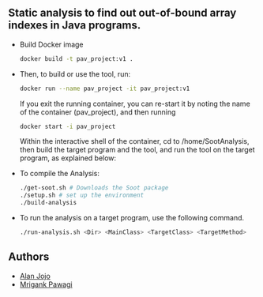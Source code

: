 ## Static analysis to find out out-of-bound array indexes in Java programs.
- Build Docker image
  ```bash
  docker build -t pav_project:v1 .
  ```

- Then, to build or use the tool, run:
  ```bash
  docker run --name pav_project -it pav_project:v1
  ```

  If you exit the running container, you can re-start it by noting the name of the container (pav_project), and then running
  ```bash
  docker start -i pav_project
  ```

  Within the interactive shell of the container, cd to /home/SootAnalysis, then build the target program and the tool, and run the tool on the target program, as explained below:

- To compile the Analysis:
  ```bash
  ./get-soot.sh # Downloads the Soot package
  ./setup.sh # set up the environment
  ./build-analysis
  ```

- To run the analysis on a target program, use the following command.
  ```bash
  ./run-analysis.sh <Dir> <MainClass> <TargetClass> <TargetMethod>
  ```

## Authors
- [Alan Jojo](https://github.com/AlanJojo)
- [Mrigank Pawagi](https://github.com/mrigankpawagi)
